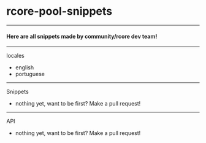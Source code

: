 # rcore-pool-snippets
---

#### Here are all snippets made by community/rcore dev team!

---

locales
- english
- portuguese

---

Snippets 
- nothing yet, want to be first? Make a pull request!

---

API
- nothing yet, want to be first? Make a pull request!
